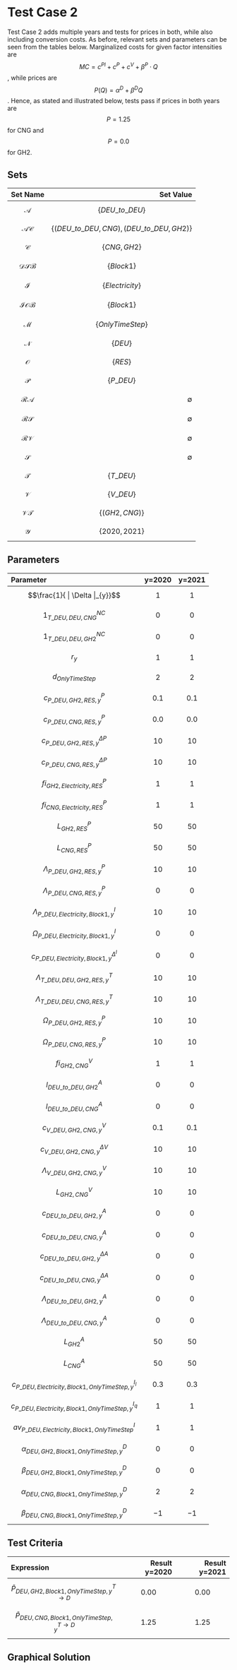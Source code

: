 # Test Case 2
Test Case 2 adds multiple years and tests for prices in both, while also including conversion costs. As before, relevant sets and parameters can be seen from the tables below. Marginalized costs for given factor intensities are $$MC=c^{Pl} + c^{P} + c^{V} + \beta^{P} \cdot Q$$, while prices are $$P(Q) = \alpha^{D} + \beta^{D} Q$$. Hence, as stated and illustrated below, tests pass if prices in both years are $$P=1.25$$ for CNG and $$P=0.0$$ for GH2. 

## Sets
|Set Name|Set Value|
|:----- | ---: |
|$$\mathcal{A}$$ | $$\{DEU\_to\_DEU\}$$|
|$$\mathcal{AC}$$ | $$\{(DEU\_to\_DEU,CNG),(DEU\_to\_DEU,GH2)\}$$|
|$$\mathcal{C}$$ | $$\{CNG,GH2\}$$|
|$$\mathcal{DSB}$$ | $$\{Block 1\}$$|
|$$\mathcal{I}$$ | $$\{Electricity\}$$|
|$$\mathcal{IOB}$$ | $$\{Block 1\}$$|
|$$\mathcal{M}$$ | $$\{OnlyTimeStep\}$$|
|$$\mathcal{N}$$ | $$\{DEU\}$$|
|$$\mathcal{O}$$ | $$\{RES\}$$|
|$$\mathcal{P}$$ | $$\{P\_DEU\}$$|
|$$\mathcal{RA}$$ | ∅|
|$$\mathcal{RS}$$ | ∅|
|$$\mathcal{RV}$$ | ∅|
|$$\mathcal{S}$$ | ∅|
|$$\mathcal{T}$$ | $$\{T\_DEU\}$$|
|$$\mathcal{V}$$ | $$\{V\_DEU\}$$|
|$$\mathcal{VT}$$ | $$\{(GH2,CNG)\}$$|
|$$\mathcal{Y}$$ | $$\{2020,2021\}$$|

## Parameters
|Parameter|y=2020|y=2021|
|:----- | ---: | ---: |
|$$\frac{1}{ \| \Delta \|_{y}}$$ | $$1$$ | $$1$$|
|$${1}^{NC}_{T\_DEU,DEU,CNG}$$ | $$0$$ | $$0$$|
|$${1}^{NC}_{T\_DEU,DEU,GH2}$$ | $$0$$ | $$0$$|
|$$r_{y}$$ | $$1$$ | $$1$$|
|$$d_{OnlyTimeStep}$$ | $$2$$ | $$2$$|
|$$c^{P}_{P\_DEU,GH2,RES,y}$$ | $$0.1$$ | $$0.1$$|
|$$c^{P}_{P\_DEU,CNG,RES,y}$$ | $$0.0$$ | $$0.0$$|
|$$c^{\Delta P}_{P\_DEU,GH2,RES,y}$$ | $$10$$ | $$10$$|
|$$c^{\Delta P}_{P\_DEU,CNG,RES,y}$$ | $$10$$ | $$10$$|
|$$fi^{P}_{GH2,Electricity,RES}$$ | $$1$$ | $$1$$|
|$$fi^{P}_{CNG,Electricity,RES}$$ | $$1$$ | $$1$$|
|$$L^{P}_{GH2,RES}$$ | $$50$$ | $$50$$|
|$$L^{P}_{CNG,RES}$$ | $$50$$ | $$50$$|
|$$\Lambda^{P}_{P\_DEU,GH2,RES,y}$$ | $$10$$ | $$10$$|
|$$\Lambda^{P}_{P\_DEU,CNG,RES,y}$$ | $$0$$ | $$0$$|
|$$\Lambda^{I}_{P\_DEU,Electricity,Block 1,y}$$ | $$10$$ | $$10$$|
|$$\Omega^{I}_{P\_DEU,Electricity,Block 1,y}$$ | $$0$$ | $$0$$|
|$$c^{\Delta^{I}}_{P\_DEU,Electricity,Block 1,y}$$ | $$0$$ | $$0$$|
|$$\Lambda^{T}_{T\_DEU,DEU,GH2,RES,y}$$ | $$10$$ | $$10$$|
|$$\Lambda^{T}_{T\_DEU,DEU,CNG,RES,y}$$ | $$10$$ | $$10$$|
|$$\Omega^{P}_{P\_DEU,GH2,RES,y}$$ | $$10$$ | $$10$$ |
|$$\Omega^{P}_{P\_DEU,CNG,RES,y}$$ | $$10$$ | $$10$$ |
|$$fi^{V}_{GH2,CNG}$$ | $$1$$ | $$1$$|
|$$l^{A}_{DEU\_to\_DEU,GH2}$$ | $$0$$ | $$0$$|
|$$l^{A}_{DEU\_to\_DEU,CNG}$$ | $$0$$ | $$0$$|
|$$c^{V}_{V\_DEU,GH2,CNG,y}$$ | $$0.1$$ | $$0.1$$|
|$$c^{\Delta V}_{V\_DEU,GH2,CNG,y}$$ | $$10$$ | $$10$$|
|$$\Lambda^{V}_{V\_DEU,GH2,CNG,y}$$ | $$10$$ | $$10$$|
|$$L^{V}_{GH2,CNG}$$ | $$10$$ | $$10$$|
|$$c^{A}_{DEU\_to\_DEU,GH2,y}$$ | $$0$$ | $$0$$|
|$$c^{A}_{DEU\_to\_DEU,CNG,y}$$ | $$0$$ | $$0$$|
|$$c^{\Delta A}_{DEU\_to\_DEU,GH2,y}$$ | $$0$$ | $$0$$|
|$$c^{\Delta A}_{DEU\_to\_DEU,CNG,y}$$ | $$0$$ | $$0$$|
|$$\Lambda^{A}_{DEU\_to\_DEU,GH2,y}$$ | $$0$$ | $$0$$|
|$$\Lambda^{A}_{DEU\_to\_DEU,CNG,y}$$ | $$0$$ | $$0$$|
|$$L^{A}_{GH2}$$ | $$50$$ | $$50$$|
|$$L^{A}_{CNG}$$ | $$50$$ | $$50$$|
|$$c^{I_{l}}_{P\_DEU,Electricity,Block 1,OnlyTimeStep,y}$$ | $$0.3$$ | $$0.3$$|
|$$c^{I_{q}}_{P\_DEU,Electricity,Block 1,OnlyTimeStep,y}$$ | $$1$$ | $$1$$|
|$$av^{I}_{P\_DEU,Electricity,Block 1,OnlyTimeStep}$$ | $$1$$ | $$1$$|
|$$\alpha^{D}_{DEU,GH2,Block 1,OnlyTimeStep,y}$$| $$0$$ | $$0$$|
|$$\beta^{D}_{DEU,GH2,Block 1,OnlyTimeStep,y}$$ | $$0$$ | $$0$$|
|$$\alpha^{D}_{DEU,CNG,Block 1,OnlyTimeStep,y}$$ | $$2$$ | $$2$$|
|$$\beta^{D}_{DEU,CNG,Block 1,OnlyTimeStep,y}$$ | $$-1$$ | $$-1$$|

## Test Criteria
|Expression|Result y=2020|Result y=2021|
|:----- | ---: | ---: |
|$$\tilde{P}^{T \rightarrow D}_{DEU,GH2,Block 1,OnlyTimeStep,y}$$ | $$0.00$$ | $$0.00$$|
|$$\tilde{P}^{T \rightarrow D}_{DEU,CNG,Block 1,OnlyTimeStep,y}$$ | $$1.25$$| $$1.25$$|

## Graphical Solution
